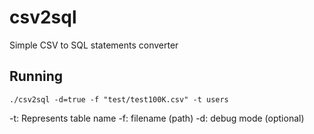 # csv2sql
Simple CSV to SQL statements converter

## Running

`./csv2sql -d=true -f "test/test100K.csv" -t users`

-t: Represents table name
-f: filename (path)
-d: debug mode (optional)